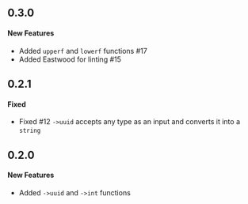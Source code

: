 ## 0.3.0

#### New Features

  - Added `upperf` and `lowerf` functions #17
  - Added Eastwood for linting #15

## 0.2.1

#### Fixed

  - Fixed #12 `->uuid` accepts any type as an input and converts it into a `string`

## 0.2.0

#### New Features

  - Added `->uuid` and `->int` functions

